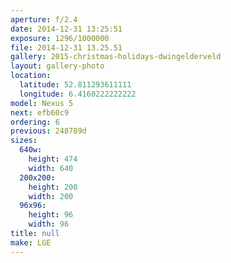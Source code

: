 ```yaml
---
aperture: f/2.4
date: 2014-12-31 13:25:51
exposure: 1296/1000000
file: 2014-12-31 13.25.51
gallery: 2015-christmas-holidays-dwingelderveld
layout: gallery-photo
location:
  latitude: 52.811293611111
  longitude: 6.4160222222222
model: Nexus 5
next: efb60c9
ordering: 6
previous: 248789d
sizes:
  640w:
    height: 474
    width: 640
  200x200:
    height: 200
    width: 200
  96x96:
    height: 96
    width: 96
title: null
make: LGE
---
```

